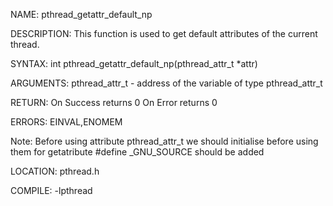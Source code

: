 NAME: pthread_getattr_default_np

DESCRIPTION: This function is used to get default attributes of the current thread.

SYNTAX: int pthread_getattr_default_np(pthread_attr_t *attr)

ARGUMENTS: pthread_attr_t         -  address of the variable of type pthread_attr_t
       

RETURN:   On Success returns 0
          On Error returns 0

ERRORS:  EINVAL,ENOMEM

Note: Before using attribute pthread_attr_t we should initialise before using them for getatribute
      #define _GNU_SOURCE should be added

LOCATION: pthread.h

COMPILE: -lpthread
